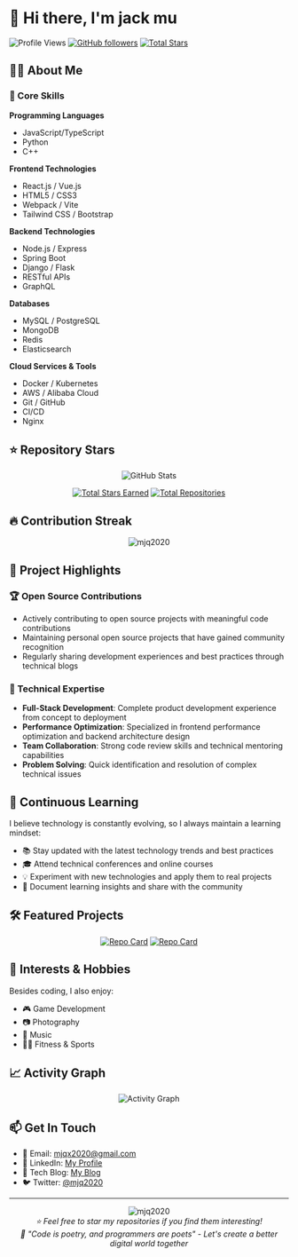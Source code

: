 # 👋 Hi there, I'm jack mu

![Profile Views](https://komarev.com/ghpvc/?username=mjq2020&color=brightgreen)
[![GitHub followers](https://img.shields.io/github/followers/mjq2020?label=Follow&style=social)](https://github.com/mjq2020)
[![Total Stars](https://img.shields.io/github/stars/mjq2020?affiliations=OWNER&style=social)](https://github.com/mjq2020)

## 🧑‍💻 About Me

### 🎯 Core Skills

**Programming Languages**
- JavaScript/TypeScript
- Python
- C++

**Frontend Technologies**
- React.js / Vue.js
- HTML5 / CSS3
- Webpack / Vite
- Tailwind CSS / Bootstrap

**Backend Technologies**
- Node.js / Express
- Spring Boot
- Django / Flask
- RESTful APIs
- GraphQL

**Databases**
- MySQL / PostgreSQL
- MongoDB
- Redis
- Elasticsearch

**Cloud Services & Tools**
- Docker / Kubernetes
- AWS / Alibaba Cloud
- Git / GitHub
- CI/CD
- Nginx

## ⭐ Repository Stars

<div align="center">
  <img src="https://github-readme-stats.vercel.app/api?username=mjq2020&show_icons=true&count_private=true&include_all_commits=true&show=reviews,discussions_started,discussions_answered,prs_merged,prs_merged_percentage&theme=algolia" alt="GitHub Stats" />
</div>

<div align="center">
  
[![Total Stars Earned](https://img.shields.io/github/stars/mjq2020?affiliations=OWNER&style=for-the-badge&logo=github&color=yellow)](https://github.com/mjq2020?tab=repositories)
[![Total Repositories](https://img.shields.io/badge/dynamic/json?color=blue&label=Total%20Repos&query=%24.public_repos&url=https://api.github.com/users/mjq2020&style=for-the-badge&logo=github)](https://github.com/mjq2020?tab=repositories)

</div>

## 🔥 Contribution Streak

<div align="center">
  <img src="https://github-readme-streak-stats.herokuapp.com/?user=mjq2020&theme=algolia" alt="mjq2020" />
</div>



## 🚀 Project Highlights

### 🏆 Open Source Contributions
- Actively contributing to open source projects with meaningful code contributions
- Maintaining personal open source projects that have gained community recognition
- Regularly sharing development experiences and best practices through technical blogs

### 💼 Technical Expertise
- **Full-Stack Development**: Complete product development experience from concept to deployment
- **Performance Optimization**: Specialized in frontend performance optimization and backend architecture design
- **Team Collaboration**: Strong code review skills and technical mentoring capabilities
- **Problem Solving**: Quick identification and resolution of complex technical issues

## 🌱 Continuous Learning

I believe technology is constantly evolving, so I always maintain a learning mindset:

- 📚 Stay updated with the latest technology trends and best practices
- 🎓 Attend technical conferences and online courses
- 💡 Experiment with new technologies and apply them to real projects
- 📝 Document learning insights and share with the community

## 🛠️ Featured Projects

<div align="center">

<!-- Add your specific repositories here -->
[![Repo Card](https://github-readme-stats.vercel.app/api/pin/?username=mjq2020&repo=project-name&theme=algolia)](https://github.com/mjq2020/project-name)
[![Repo Card](https://github-readme-stats.vercel.app/api/pin/?username=mjq2020&repo=another-project&theme=algolia)](https://github.com/mjq2020/another-project)

</div>

## 🎨 Interests & Hobbies

Besides coding, I also enjoy:
- 🎮 Game Development
- 📷 Photography
- 🎵 Music
- 🏃‍♂️ Fitness & Sports

## 📈 Activity Graph

<div align="center">
  <img src="https://github-readme-activity-graph.vercel.app/graph?username=mjq2020&theme=github-compact&hide_border=true" alt="Activity Graph" />
</div>

## 📫 Get In Touch

- 📧 Email: [mjqx2020@gmail.com](mjqx2020@gmail.com)
- 💼 LinkedIn: [My Profile](#)
- 📝 Tech Blog: [My Blog](#)
- 🐦 Twitter: [@mjq2020](#)

---

<div align="center">
  <img src="https://github-profile-trophy.vercel.app/?username=mjq2020&theme=algolia&no-frame=true&no-bg=true&row=1&column=7" alt="mjq2020" />
</div>

<div align="center">
  <i>⭐️ Feel free to star my repositories if you find them interesting!</i>
</div>

<div align="center">
  <i>💬 "Code is poetry, and programmers are poets" - Let's create a better digital world together</i>
</div> 